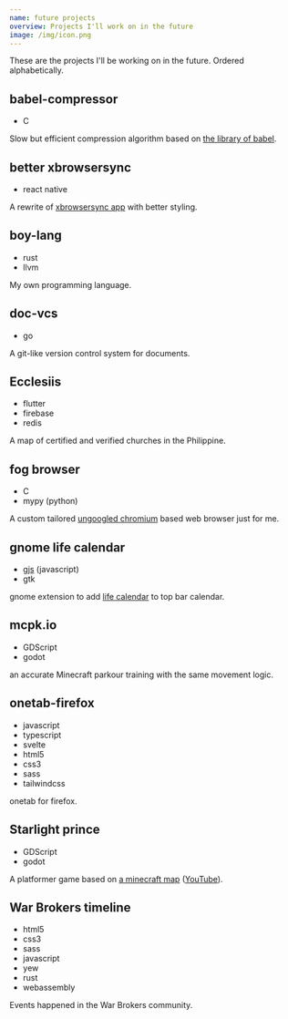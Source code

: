 ```yaml
---
name: future projects
overview: Projects I'll work on in the future
image: /img/icon.png
---
```


<!--
- SQL
- deno
- qt
- infernojs
- solidjs
- Extend lang such as py/js with rust/C/C++
- nuxtjs
- nextjs
- vite
-->

These are the projects I'll be working on in the future. Ordered alphabetically.

## babel-compressor

- C

Slow but efficient compression algorithm based on [the library of babel](https://libraryofbabel.info/theory.html).

## better xbrowsersync

- react native

A rewrite of [xbrowsersync app](https://github.com/xbrowsersync/app) with better styling.

## boy-lang

- rust
- llvm

My own programming language.

## doc-vcs

- go

A git-like version control system for documents.

## Ecclesiis

- flutter
- firebase
- redis

A map of certified and verified churches in the Philippine.

## fog browser

- C
- mypy (python)

A custom tailored [ungoogled chromium](https://github.com/Eloston/ungoogled-chromium) based web browser just for me.

## gnome life calendar

- [gjs](https://gjs.guide) (javascript)
- gtk

gnome extension to add [life calendar](https://waitbutwhy.com/2014/05/life-weeks.html) to top bar calendar.

## mcpk.io

- GDScript
- godot

an accurate Minecraft parkour training with the same movement logic.

## onetab-firefox

- javascript
- typescript
- svelte
- html5
- css3
- sass
- tailwindcss

onetab for firefox.

## Starlight prince

- GDScript
- godot

A platformer game based on [a minecraft map](https://blog.naver.com/edward2065/222304395450) ([YouTube](https://www.youtube.com/playlist?list=PL1dMxl3V0rvgYQi4C-UEzW7s24D4EfBXf)).

## War Brokers timeline

- html5
- css3
- sass
- javascript
- yew
- rust
- webassembly

Events happened in the War Brokers community.
